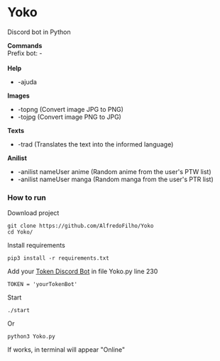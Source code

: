 # Yoko
Discord bot in Python

**Commands**<br />
Prefix bot: -
<br /><br />
**Help**<br />
  - -ajuda

**Images** <br />
  - -topng (Convert image JPG to PNG)<br />
  - -tojpg (Convert image PNG to JPG)
  
**Texts**
  - -trad (Translates the text into the informed language)
  
 **Anilist**
  - -anilist nameUser anime (Random anime from the user's PTW list)
  - -anilist nameUser manga (Random manga from the user's PTR list)


### How to run
Download project
```terminal
git clone https://github.com/AlfredoFilho/Yoko
cd Yoko/
```
Install requirements
```terminal
pip3 install -r requirements.txt
```
Add your [Token Discord Bot](https://discord.com/developers/applications/) in file Yoko.py line 230
```terminal
TOKEN = 'yourTokenBot'
```

Start
```terminal
./start
```
Or
```terminal
python3 Yoko.py
```

If works, in terminal will appear "Online"
